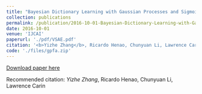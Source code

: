 ```yaml
---
title: "Bayesian Dictionary Learning with Gaussian Processes and Sigmoid Belief Networks."
collection: publications
permalink: /publication/2016-10-01-Bayesian-Dictionary-Learning-with-Gaussian-Processes-and-Sigmoid-Belief-Networks
date: 2016-10-01
venue: 'IJCAI'
paperurl: './pdf/VSAE.pdf'
citation: '<b>Yizhe Zhang</b>, Ricardo Henao, Chunyuan Li, Lawrence Carin'
code: './files/gpfa.zip'
---
```

[Download paper here](./pdf/VSAE.pdf)

Recommended citation: *Yizhe Zhang*, Ricardo Henao, Chunyuan Li, Lawrence Carin